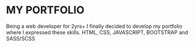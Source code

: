 # MY PORTFOLIO

Being a web developer for 2yrs+ I finally decided to develop my portfolio where I expressed these skills.
HTML, CSS, JAVASCRIPT, BOOTSTRAP and SASS/SCSS